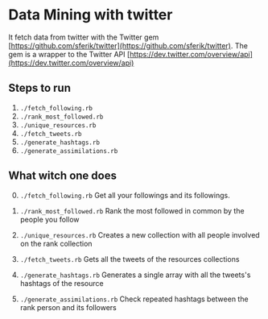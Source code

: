 # Data Mining with twitter
It fetch data from twitter with the Twitter gem [https://github.com/sferik/twitter](https://github.com/sferik/twitter).
The gem is a wrapper to the Twitter API [https://dev.twitter.com/overview/api](https://dev.twitter.com/overview/api)

## Steps to run 

1. ```./fetch_following.rb```
2. ```./rank_most_followed.rb```
3. ```./unique_resources.rb```
4. ```./fetch_tweets.rb```
5. ```./generate_hashtags.rb```
6. ```./generate_assimilations.rb```

## What witch one does
                                                                         
0. `./fetch_following.rb`
   Get all your followings and its followings.                            
                                                                         
1. `./rank_most_followed.rb`
   Rank the most followed in common by the people you follow              
                                                                         
2. `./unique_resources.rb`
   Creates a new collection with all people involved on the rank collection
                                                                         
3. `./fetch_tweets.rb`
   Gets all the tweets of the resources collections
                                                                         
4. `./generate_hashtags.rb`
   Generates a single array with all the tweets's hashtags of the resource
                                                                         
5. `./generate_assimilations.rb`
   Check repeated hashtags between the rank person and its followers

